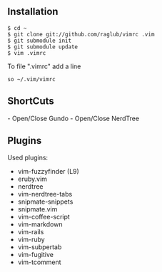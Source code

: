 ## Installation

    $ cd ~
    $ git clone git://github.com/raglub/vimrc .vim
    $ git submodule init
    $ git submodule update
    $ vim .vimrc

To file ".vimrc" add a line

    so ~/.vim/vimrc
## ShortCuts
  <F4> - Open/Close Gundo
  <F5> - Open/Close NerdTree

## Plugins

Used plugins:

- vim-fuzzyfinder (L9)
- eruby.vim
- nerdtree
- vim-nerdtree-tabs
- snipmate-snippets
- snipmate.vim
- vim-coffee-script
- vim-markdown
- vim-rails
- vim-ruby
- vim-subpertab
- vim-fugitive
- vim-tcomment

